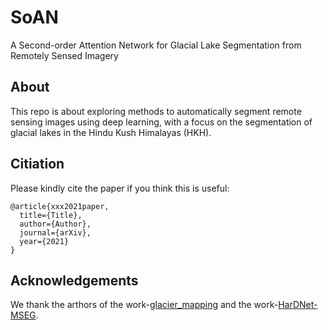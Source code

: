 # SoAN
A Second-order Attention Network for Glacial Lake Segmentation from Remotely Sensed Imagery

## About
This repo is about exploring methods to automatically segment remote sensing images using deep learning, with a focus on the segmentation of glacial lakes in the Hindu Kush Himalayas (HKH). 

## Citiation

Please kindly cite the paper if you think this is useful:

```
@article{xxx2021paper,
  title={Title},
  author={Author},
  journal={arXiv},
  year={2021}
}
```

## Acknowledgements
We thank the arthors of the work-[glacier_mapping](https://github.com/krisrs1128/glacier_mapping) and the work-[HarDNet-MSEG](https://github.com/james128333/HarDNet-MSEG).
